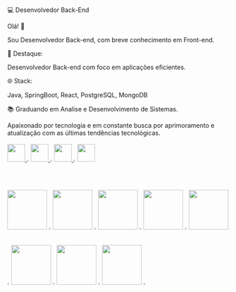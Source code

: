 
💻 Desenvolvedor Back-End

Olá! 🤙 

Sou Desenvolvedor Back-end, com breve conhecimento em Front-end.

🚀 Destaque: 

Desenvolvedor Back-end com foco em aplicações eficientes.

🌐 Stack:

Java, SpringBoot, React, PostgreSQL, MongoDB

📚 Graduando em Analise e Desenvolvimento de Sistemas. 

Apaixonado por tecnologia e em constante busca por aprimoramento e atualização com as últimas tendências tecnológicas.
<br/><br/>
<a href="https://www.linkedin.com/in/yago-moreira/" rel="nofollow">
    <img src="https://github.com/Cabraiz/passo-lar/blob/produ%C3%A7%C3%A3o/src/assets/icones/22%20(1).png?raw=true" style="width: 40px">
</a>
<img src="https://github.com/Cabraiz/Cabraiz/assets/47371964/b1b4f3c9-0553-4367-adfa-44958c40c7b2" style="width: 1%"></a>
<a href="https://wa.me/5585985830600" rel="nofollow">
    <img src="https://github.com/Cabraiz/passo-lar/blob/produ%C3%A7%C3%A3o/src/assets/icones/22%20(2).png?raw=true" style="width: 40px">
</a>
<img src="https://github.com/Cabraiz/Cabraiz/assets/47371964/b1b4f3c9-0553-4367-adfa-44958c40c7b2" style="width: 1%"></a>
<a href="mailto:yagomoreira.esp@gmail.com">
    <img src="https://github.com/Cabraiz/passo-lar/blob/produ%C3%A7%C3%A3o/src/assets/icones/19.png?raw=true" style="width: 40px">
</a>
<img src="https://github.com/Cabraiz/Cabraiz/assets/47371964/b1b4f3c9-0553-4367-adfa-44958c40c7b2" style="width: 1%"></a>
<a href="https://www.instagram.com/yagoomoreira/" rel="nofollow">
    <img src="https://github.com/Cabraiz/passo-lar/blob/produ%C3%A7%C3%A3o/src/assets/icones/20.png?raw=true" style="width: 40px">
</a>

##
<div>
    <img src="https://github.com/Cabraiz/Cabraiz/assets/47371964/ee5a73e1-edaa-4c73-9da4-34a2fcdef6c6" style="width: 90px"></a>
    <img src="https://github.com/Cabraiz/Cabraiz/assets/47371964/b1b4f3c9-0553-4367-adfa-44958c40c7b2" style="width: 1%"></a>
    <img src="https://github.com/YagoMoreiraDev/YagoMoreiraDev/assets/134162755/fdcbb98b-716e-462f-8c2f-d6b0989fe2b3" style="width: 90px"><a/>
    <img src="https://github.com/Cabraiz/Cabraiz/assets/47371964/b1b4f3c9-0553-4367-adfa-44958c40c7b2" style="width: 1%"></a>
    <img src="https://github.com/Cabraiz/Cabraiz/assets/47371964/67b35155-3504-4591-9742-9896d24be6bf" style="width: 90px"></a>
    <img src="https://github.com/Cabraiz/Cabraiz/assets/47371964/b1b4f3c9-0553-4367-adfa-44958c40c7b2" style="width: 1%"></a>
    <img src="https://github.com/Cabraiz/Cabraiz/assets/47371964/15924689-9cf8-4802-ae96-5270e58433cc" style="width: 90px"></a>
    <img src="https://github.com/Cabraiz/Cabraiz/assets/47371964/b1b4f3c9-0553-4367-adfa-44958c40c7b2" style="width: 1%"></a>
    <img src="https://github.com/Cabraiz/Cabraiz/assets/47371964/ea0552f5-f982-45d3-b89e-f307a64419f4" style="width: 90px"></a>
    <img src="https://github.com/Cabraiz/Cabraiz/assets/47371964/b1b4f3c9-0553-4367-adfa-44958c40c7b2" style="width: 1%"></a>
    <img src="https://github.com/Cabraiz/Cabraiz/assets/47371964/32da5874-752d-41f5-9516-951a2662bcca" style="width: 90px"></a>
    <img src="https://github.com/Cabraiz/Cabraiz/assets/47371964/b1b4f3c9-0553-4367-adfa-44958c40c7b2" style="width: 1%"></a>
    <img src="https://github.com/Cabraiz/Cabraiz/assets/47371964/d80723ef-6556-4349-86e6-a6e9b906ea88" style="width: 90px"></a>
    <img src="https://github.com/Cabraiz/Cabraiz/assets/47371964/b1b4f3c9-0553-4367-adfa-44958c40c7b2" style="width: 1%"></a>
    <img src="https://i.imgur.com/rHGMRGR.png" style="width: 90px"></a>
    <img src="https://github.com/Cabraiz/Cabraiz/assets/47371964/b1b4f3c9-0553-4367-adfa-44958c40c7b2" style="width: 1%"></a>
</div>

##
